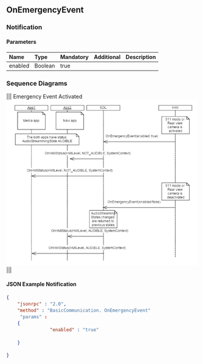 ## OnEmergencyEvent


### Notification

#### Parameters

|Name|Type|Mandatory|Additional|Description|
|:---|:---|:--------|:---------|:----------|
|enabled|Boolean|true|||

### Sequence Diagrams
|||
Emergency Event Activated
![OnEmergencyEvent](./assets/OnEmergencyEvent.png)
|||

#### JSON Example Notification
```json
{
	"jsonrpc" : "2.0",
	"method" : "BasicCommunication. OnEmergencyEvent"
     "params" :
	{
				"enabled" : "true"

	}

}
```
